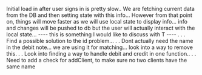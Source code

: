 Initial load in after user signs in is pretty slow..
We are fetching current data from the DB and then setting state with this info...
However from that point on, things will move faster as we will use local state to display info... info and changes will be pushed to db but the user will actually interact with the local state...
---- this is something I would like to discuss with T ----
.
.
.
Find a possible solution to the id problem...
.
.
Dont actually need the name in the debit note... we are using it for matching... look into a way to remove this.
.
.
Look into finding a way to handle debit and credit in one function..
.
.
Need to add a check for addClient, to make sure no two clients have the same name
